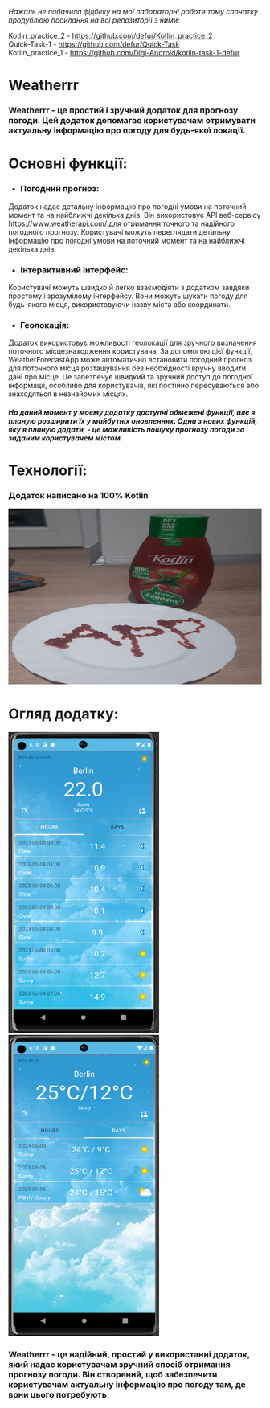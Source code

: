 *Нажаль не побачила фідбеку на мої лабораторні роботи тому спочатку продублюю посилання на всі репозиторії з ними:*

Kotlin_practice_2 - https://github.com/defur/Kotlin_practice_2  
Quick-Task-1 -      https://github.com/defur/Quick-Task  
Kotlin_practice_1 - https://github.com/Digi-Android/kotlin-task-1-defur  



# Weatherrr
### Weatherrr - це простий і зручний додаток для прогнозу погоди. Цей додаток допомагає користувачам отримувати актуальну інформацію про погоду для будь-якої локації.

# Основні функції:

- ### Погодний прогноз: 
Додаток надає детальну інформацію про погодні умови на поточний момент та на найближчі декілька днів. Він використовує API веб-сервісу https://www.weatherapi.com/ для отримання точного та надійного погодного прогнозу. Користувачі можуть переглядати детальну інформацію про погодні умови на поточний момент та на найближчі декілька днів.

- ### Інтерактивний інтерфейс: 
Користувачі можуть швидко й легко взаємодіяти з додатком завдяки простому і зрозумілому інтерфейсу. Вони можуть шукати погоду для будь-якого місця, використовуючи назву міста або координати.

- ### Геолокація: 
Додаток використовує можливості геолокації для зручного визначення поточного місцезнаходження користувача. За допомогою цієї функції, WeatherForecastApp може автоматично встановити погодний прогноз для поточного місця розташування без необхідності вручну вводити дані про місце. Це забезпечує швидкий та зручний доступ до погодної інформації, особливо для користувачів, які постійно пересуваються або знаходяться в незнайомих місцях.

##### *На даний момент у моєму додатку доступні обмежені функції, але я планую розширити їх у майбутніх оновленнях. Одна з нових функцій, яку я планую додати, - це можливість пошуку прогнозу погоди за заданим користувачем містом.*

# Технології:
### Додаток написано на 100% Kotlin
<img src="https://github.com/defur/Weather/blob/main/1.jpg" width="700" height="350">

# Огляд додатку:
<img src="https://github.com/defur/Weather/blob/main/11.png" width="300" height="600"><img src="https://github.com/defur/Weather/blob/main/12.png" width="300" height="600">


### Weatherrr - це надійний, простий у використанні додаток, який надає користувачам зручний спосіб отримання прогнозу погоди. Він створений, щоб забезпечити користувачам актуальну інформацію про погоду там, де вони цього потребують.

